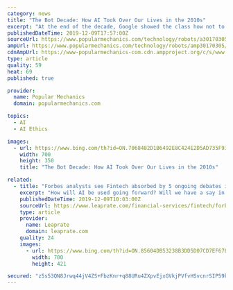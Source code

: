 ```yaml
---
category: news
title: "The Bot Decade: How AI Took Over Our Lives in the 2010s"
excerpt: "At the end of the decade, Google showed the class how not to regulate when they built, and then scrapped, an external AI ethics panel a week later, feigning shock at all the negative reception. Even attempted regulation is a good sign. It means we’re looking at AI for what it is: not a new life form that competes for resources, but as a ..."
publishedDateTime: 2019-12-09T17:57:00Z
sourceUrl: https://www.popularmechanics.com/technology/robots/a30170305/2010s-artificial-intelligence-decade-review/
ampUrl: https://www.popularmechanics.com/technology/robots/amp30170305/2010s-artificial-intelligence-decade-review/
cdnAmpUrl: https://www-popularmechanics-com.cdn.ampproject.org/c/s/www.popularmechanics.com/technology/robots/amp30170305/2010s-artificial-intelligence-decade-review/
type: article
quality: 59
heat: 69
published: true

provider:
  name: Popular Mechanics
  domain: popularmechanics.com

topics:
  - AI
  - AI Ethics

images:
  - url: https://www.bing.com/th?id=ON.7068482D1B6492E8C424E2D5AD735F93
    width: 700
    height: 350
    title: "The Bot Decade: How AI Took Over Our Lives in the 2010s"

related:
  - title: "Forbes analysts see Fintech absorbed by 5 ongoing debates in the 2020s"
    excerpt: "How will AI be used going forward? Will we have a say in it? Will our voice be heard or will discrimination be part of the digital age? And then we have cryptocurrencies, the phenomenon that really started the fintech discussion. Individuals, governments, and corporations are searching for specific roles to play, but then we have China."
    publishedDateTime: 2019-12-09T10:03:00Z
    sourceUrl: https://www.leaprate.com/financial-services/fintech/forbes-analysts-see-fintech-absorbed-by-5-ongoing-debates-in-the-2020s/
    type: article
    provider:
      name: Leaprate
      domain: leaprate.com
    quality: 24
    images:
      - url: https://www.bing.com/th?id=ON.85604DB53238B3DD5D07CD7EF67E9C87
        width: 700
        height: 421

secured: "z5s53QN8Jrwq44jV4ZS+FbzKnr+q88URu4ZXpvEjxGVkjPVfvHSvcnrSIP59kMN2wJ6fOkB73dyg+kdN3HzhorhHCY9Y+oylaf2tuJwjKhdu8CV0Z3YNy3KqH/4Ez5m2P76qOIkR8QwImrKHnQHZuMlaGhfrSTl1vn2mMW7BjhcmU1dymwpJ/2B0h3zf52xlxYlaXBicASwKI/k8Bff1yZGFrkeRNqFXDIM7PjqyGAnm+I2SWRbRatsLgdGlqfIRKw2qAdY6XlNgBJXGyN9UqQ==;KP3mG/dmWWjByX5+fvgWww=="
---
```


